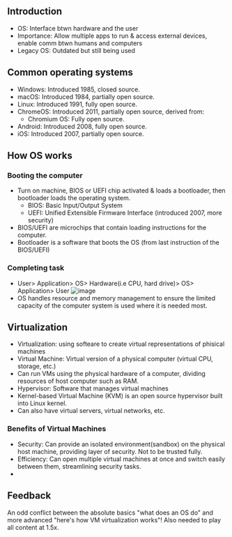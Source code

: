 ## Introduction 

- OS: Interface btwn hardware and the user 
- Importance: Allow multiple apps to run & access external devices, enable comm btwn humans and computers
- Legacy OS: Outdated but still being used 
  
## Common operating systems

- Windows: Introduced 1985, closed source.
- macOS: Introduced 1984, partially open source.
- Linux: Introduced 1991, fully open source.
- ChromeOS: Introduced 2011, partially open source, derived from:
  - Chromium OS: Fully open source.
- Android: Introduced 2008, fully open source.
- iOS: Introduced 2007, partially open source.

## How OS works

### Booting the computer 

- Turn on machine, BIOS or UEFI chip activated & loads a bootloader, then bootloader loads the operating system.
  - BIOS: Basic Input/Output System
  - UEFI: Unified Extensible Firmware Interface (introduced 2007, more security)
- BIOS/UEFI are microchips that contain loading instructions for the computer.
- Bootloader is a software that boots the OS (from last instruction of the BIOS/UEFI)


### Completing task

- User> Application> OS> Hardware(i.e CPU, hard drive)> OS> Application> User
  ![image](https://github.com/user-attachments/assets/7b4ed0bc-e2a1-44a7-bcca-e915db3f8721)
- OS handles resource and memory management to ensure the limited capacity of the computer system is used where it is needed most.


## Virtualization

- Virtualization: using softeare to create virtual representations of phisical machines
- Virtual Machine: Virtual version of a physical computer (virtual CPU, storage, etc.)
- Can run VMs using the physical hardware of a computer, dividing resources of host computer such as RAM.
- Hypervisor: Software that manages virtual machines
- Kernel-based Virtual Machine (KVM) is an open source hypervisor built into Linux kernel.
- Can also have virtual servers, virtual networks, etc.

### Benefits of Virtual Machines 

- Security: Can provide an isolated environment(sandbox) on the physical host machine, providing layer of security. Not to be trusted fully.
- Efficiency: Can open multiple virtual machines at once and switch easily between them, streamlining security tasks.
- 

## Feedback

An odd conflict between the absolute basics "what does an OS do" and more advanced "here's how VM virtualization works"! Also needed to play all content at 1.5x.
